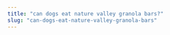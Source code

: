 ```yaml
---
title: "can dogs eat nature valley granola bars?"
slug: "can-dogs-eat-nature-valley-granola-bars"
---
```


